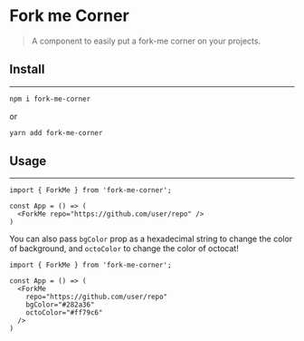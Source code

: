 # Fork me Corner

> A component to easily put a fork-me corner on your projects.

## Install

---

```bash
npm i fork-me-corner
```

or

```bash
yarn add fork-me-corner
```

## Usage

---

```tsx
import { ForkMe } from 'fork-me-corner';

const App = () => (
  <ForkMe repo="https://github.com/user/repo" />
)
```

You can also pass `bgColor` prop as a hexadecimal string to change the color of background, and `octoColor` to change the color of octocat!

```tsx
import { ForkMe } from 'fork-me-corner';

const App = () => (
  <ForkMe 
    repo="https://github.com/user/repo" 
    bgColor="#282a36"
    octoColor="#ff79c6"
  />
)
```
